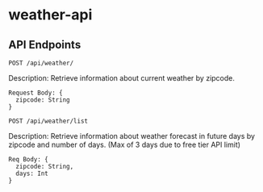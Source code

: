 # weather-api

## API Endpoints
`POST /api/weather/`

Description: Retrieve information about current weather by zipcode. 

```
Request Body: {
  zipcode: String
}
```

`POST /api/weather/list`

Description: Retrieve information about weather forecast in future days by zipcode and number of days. (Max of 3 days due to free tier API limit) 

```
Req Body: {
  zipcode: String,
  days: Int
}
```